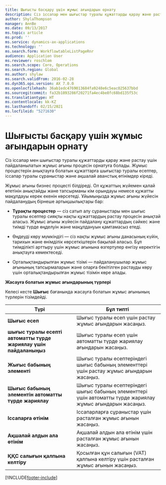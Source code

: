 ```yaml
---
title: Шығысты басқару үшін жұмыс ағындарын орнату
description: Сіз іссапар мен шығыстар туралы құжаттарды қарау және растау үшін жұмыс ағыны процесін орнатуға болады.
author: ShylaThompson
manager: AnnBe
ms.date: 09/13/2017
ms.topic: article
ms.prod: ''
ms.service: dynamics-ax-applications
ms.technology: ''
ms.search.form: WorkflowtableListPageRnr
audience: Application User
ms.reviewer: roschlom
ms.search.scope: Core, Operations
ms.search.region: Global
ms.author: shylaw
ms.search.validFrom: 2016-02-28
ms.dyn365.ops.version: AX 7.0.0
ms.openlocfilehash: 36ab1edc4769013684fa9248e6c5eac025637bbd
ms.sourcegitcommit: fa32b1893286f20271fa4ec4be8fc68bd135f53c
ms.translationtype: HT
ms.contentlocale: kk-KZ
ms.lasthandoff: 02/15/2021
ms.locfileid: "5271630"
---
```

# <a name="set-up-expense-management-workflows"></a>Шығысты басқару үшін жұмыс ағындарын орнату

Сіз іссапар мен шығыстар туралы құжаттарды қарау және растау үшін пайдаланылатын жұмыс ағыны процесін орнатуға болады. Жұмыс процестерін анықтауға болатын құжаттарға шығыстар туралы есептер, іссапар туралы сұраныстар және ақшалай аванстық өтінімдер кіреді.

Жұмыс ағыны бизнес процесті білдіреді. Ол құжаттың жүйемен қалай өтетінін анықтайды және тапсырманы кім орындауы немесе құжатты мақұлдауы керек екенін көрсетеді. Ұйымыңызда жұмыс ағыны жүйесін пайдаланудың бірнеше артықшылықтары бар:

-   **Тұрақты процестер** — сіз сатып алу сұраныстары мен шығыс туралы есептер сияқты нақты құжаттардың растау процесін анықтай аласыз. Жұмыс ағыны жүйесін пайдалану құжаттардың сәйкес және тиімді түрде өңделуін және мақұлдануын қамтамасыз етеді.

-   Өңдеуді көру мүмкіндігі — сіз нақты жұмыс ағыны данасының күйін, тарихын және өнімділік көрсеткіштерін бақылай аласыз. Бұл тиімділікті арттыру үшін жұмыс ағынына өзгертулер енгізу керектігін анықтауға көмектеседі.

-   Орталықтандырылған жұмыс тізімі — пайдаланушылар жұмыс ағынының тапсырмаларын және оларға бекітілген растауды көру үшін орталықтандырылған жұмыс тізімін көре алады. 

**Жасауға болатын жұмыс ағындарының түрлері**

Келесі кесте **Шығыс** бағанында жасауға болатын жұмыс ағынының түрлерін тізімдейді.


|              <strong>Түрі</strong>              |                   <strong>Бұл типті</strong>                   |
|-------------------------------------------------|-----------------------------------------------------------------------|
|         <strong>Шығыс есеп</strong>         |            Шығыс туралы есеп үшін растау жұмыс ағындарын жасаңыз.             |
|  <strong>шығыс туралы есепті автоматты түрде жариялау үшін пайдаланыңыз</strong>   |        Шығыс туралы есеп үшін автоматты түрде жариялау ағындарын жасаңыз.        |
|       <strong>Жығыс бабының элементі</strong>        |     Шығыс туралы есептеріндегі шығыс бабының элементтері үшін растау жұмыс ағындарын жасаңыз.      |
| <strong>Шығыс бабының элементін автоматты түрде жариялау</strong> | Шығыс туралы есептеріндегі шығыс бабының элементтері үшін автоматты түрде жариялау жұмыс ағындарын жасаңыз. |
|       <strong>Іссапарға өтінім</strong>       |          Іссапарларға сұраныстар үшін расталған жұмыс ағынын жасаңыз.           |
|      <strong>Ақшалай алдын ала өтінім</strong>      |         Ақшалай алдын ала өтінім үшін расталған жұмыс ағынын жасаңыз.          |
|        <strong>ҚҚС салығын қалпына келтіру</strong>        | Қосылған құн салығын (VAT) қалпына келтіру үшін расталған жұмыс ағынын жасаңыз.  |



[!INCLUDE[footer-include](../includes/footer-banner.md)]